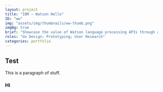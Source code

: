 ```yaml
---
layout: project
title: "IBM – Watson Hello"
ID: "ww"
img: "assets/img/thumbnails/ww-thumb.png"
imgBg: true
brief: "Showcase the value of Watson language processing APIs through a translation experience on a mobile device."
roles: "Ux Design; Prototyping; User Research"
categories: portfolio
---
```


## Test

This is a paragraph of stuff.

### Hi
